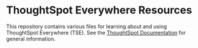 # ThoughtSpot Everywhere Resources

This repository contains various files for learning about and using ThoughtSpot Everywhere (TSE).  See the [ThoughtSpot Documentation](https://cloud-docs.thoughtspot.com/admin/ts-cloud/developer-user.html) for general information.